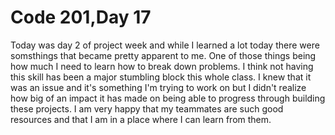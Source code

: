 <h1>Code 201,Day 17</h1>

<p>
  Today was day 2 of project week and while I learned a lot today there were somsthings that became pretty apparent to me.
  One of those things being how much I need to learn how to break down problems. I think not having this skill has been a major stumbling block this whole class. I knew that it was an issue and it's something I'm trying to work on but I didn't realize how big of an impact it has made on being able to progress through building these projects. I am very happy that my teammates are such good resources and that I am in a place where I can learn from them.
</p>
